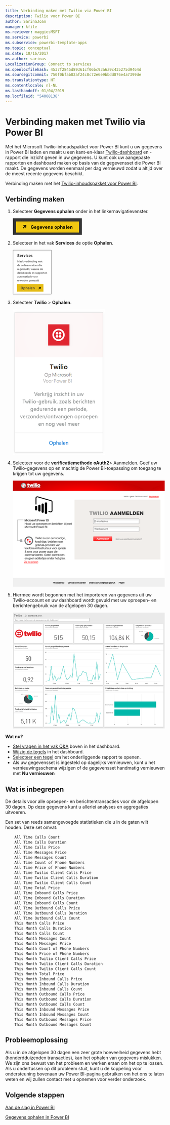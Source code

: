 ```yaml
---
title: Verbinding maken met Twilio via Power BI
description: Twilio voor Power BI
author: SarinaJoan
manager: kfile
ms.reviewer: maggiesMSFT
ms.service: powerbi
ms.subservice: powerbi-template-apps
ms.topic: conceptual
ms.date: 10/16/2017
ms.author: sarinas
LocalizationGroup: Connect to services
ms.openlocfilehash: 4537f2845d89361cf06bc93a6a9c435275d9464d
ms.sourcegitcommit: 750f0bfab02af24c8c72e6e9bbdd876e4a7399de
ms.translationtype: HT
ms.contentlocale: nl-NL
ms.lasthandoff: 01/04/2019
ms.locfileid: "54008138"
---
```

# <a name="connect-to-twilio-with-power-bi"></a>Verbinding maken met Twilio via Power BI
Met het Microsoft Twilio-inhoudspakket voor Power BI kunt u uw gegevens in Power BI laden en maakt u een kant-en-klaar [Twilio-dashboard](https://powerbi.microsoft.com/integrations/twilio) en -rapport die inzicht geven in uw gegevens. U kunt ook uw aangepaste rapporten en dashboard maken op basis van de gegevensset die Power BI maakt. De gegevens worden eenmaal per dag vernieuwd zodat u altijd over de meest recente gegevens beschikt.

Verbinding maken met het [Twilio-inhoudspakket voor Power BI](https://app.powerbi.com/getdata/services/twilio).

## <a name="how-to-connect"></a>Verbinding maken
1. Selecteer **Gegevens ophalen** onder in het linkernavigatievenster.
   
   ![](media/service-connect-to-twilio/pbi_getdata.png) 
2. Selecteer in het vak **Services** de optie **Ophalen**.
   
   ![](media/service-connect-to-twilio/pbi_getservices.png) 
3. Selecteer **Twilio** \> **Ophalen**.
   
   ![](media/service-connect-to-twilio/twilio.png)
4. Selecteer voor de **verificatiemethode** **oAuth2**\> Aanmelden. Geef uw Twilio-gegevens op en machtig de Power BI-toepassing om toegang te krijgen tot uw gegevens.
   
   ![](media/service-connect-to-twilio/pbi_twilio_login.png)
5. Hiermee wordt begonnen met het importeren van gegevens uit uw Twilio-account en uw dashboard wordt gevuld met uw oproepen- en berichtengebruik van de afgelopen 30 dagen. 
   
   ![](media/service-connect-to-twilio/pbi_twilio_db.png)

**Wat nu?**

* [Stel vragen in het vak Q&A](consumer/end-user-q-and-a.md) boven in het dashboard.
* [Wijzig de tegels](service-dashboard-edit-tile.md) in het dashboard.
* [Selecteer een tegel](consumer/end-user-tiles.md) om het onderliggende rapport te openen.
* Als uw gegevensset is ingesteld op dagelijks vernieuwen, kunt u het vernieuwingsschema wijzigen of de gegevensset handmatig vernieuwen met **Nu vernieuwen**

## <a name="whats-included"></a>Wat is inbegrepen
De details voor alle oproepen- en berichtentransacties voor de afgelopen 30 dagen. Op deze gegevens kunt u allerlei analyses en aggregaties uitvoeren.

Een set van reeds samengevoegde statistieken die u in de gaten wilt houden. Deze set omvat:

        All Time Calls Count  
        All Time Calls Duration  
        All Time Calls Price  
        All Time Messages Price  
        All Time Messages Count  
        All Time Count of Phone Numbers  
        All Time Price of Phone Numbers  
        All Time Twilio Client Calls Price  
        All Time Twilio Client Calls Duration  
        All Time Twilio Client Calls Count  
        All Time Total Price  
        All Time Inbound Calls Price  
        All Time Inbound Calls Duration  
        All Time Inbound Calls Count  
        All Time Outbound Calls Price  
        All Time Outbound Calls Duration  
        All Time Outbound Calls Count  
        This Month Calls Price  
        This Month Calls Duration  
        This Month Calls Count  
        This Month Messages Count  
        This Month Messages Price  
        This Month Count of Phone Numbers  
        This Month Price of Phone Numbers  
        This Month Twilio Client Calls Price  
        This Month Twilio Client Calls Duration  
        This Month Twilio Client Calls Count  
        This Month Total Price  
        This Month Inbound Calls Price  
        This Month Inbound Calls Duration  
        This Month Inbound Calls Count  
        This Month Outbound Calls Price  
        This Month Outbound Calls Duration  
        This Month Outbound Calls Count  
        This Month Inbound Messages Price  
        This Month Inbound Messages Count  
        This Month Outbound Messages Price  
        This Month Outbound Messages Count

## <a name="troubleshooting"></a>Probleemoplossing
Als u in de afgelopen 30 dagen een zeer grote hoeveelheid gegevens hebt (honderdduizenden transacties), kan het ophalen van gegevens mislukken. We zijn ons bewust van het probleem en werken eraan om het op te lossen. Als u ondertussen op dit probleem stuit, kunt u de koppeling voor ondersteuning bovenaan uw Power BI-pagina gebruiken om het ons te laten weten en wij zullen contact met u opnemen voor verder onderzoek.

## <a name="next-steps"></a>Volgende stappen
[Aan de slag in Power BI](service-get-started.md)

[Gegevens ophalen in Power BI](service-get-data.md)

